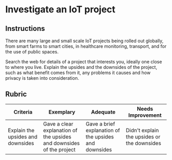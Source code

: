 # Investigate an IoT project

## Instructions

There are many large and small scale IoT projects being rolled out globally, from smart farms to smart cities, in healthcare monitoring, transport, and for the use of public spaces.

Search the web for details of a project that interests you, ideally one close to where you live. Explain the upsides and the downsides of the project, such as what benefit comes from it, any problems it causes and how privacy is taken into consideration.

## Rubric

| Criteria | Exemplary | Adequate | Needs Improvement |
| -------- | --------- | -------- | ----------------- |
| Explain the upsides and downsides | Gave a clear explanation of the upsides and downsides of the project | Gave a brief explanation of the upsides and downsides | Didn't explain the upsides or the downsides |

